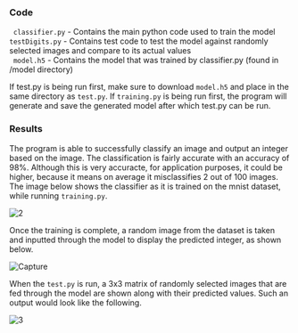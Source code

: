 ### Code

``` classifier.py``` - Contains the main python code used to train the model\
``` testDigits.py ``` - Contains test code to test the model against randomly selected images and compare to its actual values\
``` model.h5``` - Contains the model that was trained by classifier.py (found in /model directory)

If test.py is being run first, make sure to download ```model.h5``` and place in the same directory as ```test.py```. If ```training.py``` is being run first, the program will generate and save the generated model after which test.py can be run.


### Results

The program is able to successfully classify an image and output an integer based on the image. The classification is fairly accurate with an accuracy of 98%. Although this is very accuracte, for application purposes, it could be higher, because it means on average it misclassifies 2 out of 100 images. The image below shows the classifier as it is trained on the mnist dataset, while running ```training.py```. 

![2](https://user-images.githubusercontent.com/7034609/69936063-a560d480-14a4-11ea-8c5e-8306223a2151.PNG)

Once the training is complete, a random image from the dataset is taken and inputted through the model to display the predicted integer, as shown below.

![Capture](https://user-images.githubusercontent.com/7034609/69938194-a6950000-14aa-11ea-82dc-aa0bf91e012a.PNG)


When the ```test.py``` is run, a 3x3 matrix of randomly selected images that are fed through the model are shown along with their predicted values. Such an output would look like the following.

![3](https://user-images.githubusercontent.com/7034609/69938348-08ee0080-14ab-11ea-8632-6bd63ba7b5e8.PNG)
